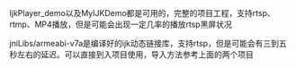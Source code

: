 IjkPlayer_demo以及MyIJKDemo都是可用的，完整的项目工程，支持rtsp、rtmp、MP4播放，但是可能会出现一定几率的播放rtsp黑屏状况


jniLibs/armeabi-v7a是编译好的ijk动态链接库，支持rtsp，但是可能会有三到五秒左右的延迟。可以直接到入项目使用，导入方法参考上面的两个项目
